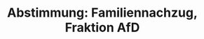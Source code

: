 ---
abstimmung:
  abstimmung: 2
  bundestagssitzung: 11
  legislaturperiode: 19
categories:
- Todo
data:
- title: Abstimmungsergebnis 20180201_2-data.pdf
  url: /res/2021-btw/abstimmungsergebnisse/20180201_2-data.pdf
- title: Abstimmungsergebnis 20180201_2_xls-data.xls
  url: /res/2021-btw/abstimmungsergebnisse/20180201_2_xls-data.xls
- title: Abstimmungsergebnis 20180201_2_xls-datacsv
  url: /res/2021-btw/abstimmungsergebnisse/csv/20180201_2_xls-datacsv
ergebnis:
  afd:
    enthaltung: 0
    gesamt: 92
    ja: 83
    nein: 0
    nichtabgegeben: 9
    ungueltig: 0
  bü90/gr:
    enthaltung: 0
    gesamt: 67
    ja: 0
    nein: 64
    nichtabgegeben: 3
    ungueltig: 0
  cdu/csu:
    enthaltung: 0
    gesamt: 246
    ja: 0
    nein: 239
    nichtabgegeben: 7
    ungueltig: 0
  die linke.:
    enthaltung: 0
    gesamt: 69
    ja: 0
    nein: 56
    nichtabgegeben: 13
    ungueltig: 0
  fdp:
    enthaltung: 0
    gesamt: 80
    ja: 0
    nein: 75
    nichtabgegeben: 5
    ungueltig: 0
  file: 20180201_2_xls-data.xls
  fraktionslos:
    enthaltung: 2
    gesamt: 2
    ja: 0
    nein: 0
    nichtabgegeben: 0
    ungueltig: 0
  spd:
    enthaltung: 0
    gesamt: 153
    ja: 0
    nein: 149
    nichtabgegeben: 4
    ungueltig: 0
layout: abstimmung
links:
- title: Link zu bundestag.de
  url: https://www.bundestag.de/parlament/plenum/abstimmung/abstimmung?id=501
preview: 'Deutscher Bundestag


  11. Sitzung des Deutschen Bundestages

  am Donnerstag, 1. Februar 2018


  Endgültiges Ergebnis der Namentlichen Abstimmung Nr. 2


  Gesetzentwurf der Fraktion der AfD Entwurf eines Gesetzes zur Änderung des

  Aufenthaltsgesetzes

  - Drucksachen 19/182, 19/586 und 19/595 -'
tags:
- Todo
title: 'Abstimmung: Familiennachzug, Fraktion AfD'
---